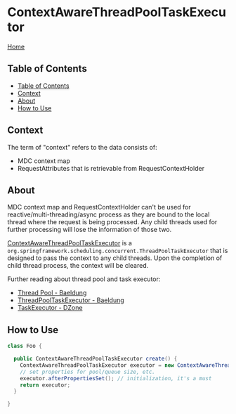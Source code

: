 # ContextAwareThreadPoolTaskExecutor
[Home](../README.md)

## Table of Contents
- [Table of Contents](#table-of-contents)
- [Context](#context)
- [About](#about)
- [How to Use](#how-to-use)

## Context
The term of "context" refers to the data consists of:
- MDC context map
- RequestAttributes that is retrievable from RequestContextHolder

## About
MDC context map and RequestContextHolder can't be used for reactive/multi-threading/async process
as they are bound to the local thread where the request is being processed.
Any child threads used for further processing will lose the information of those two.

[ContextAwareThreadPoolTaskExecutor](../src/main/java/com/supensour/library/thread/executor/ContextAwareThreadPoolTaskExecutor.java)
is a `org.springframework.scheduling.concurrent.ThreadPoolTaskExecutor` that is designed to pass the context
to any child threads. Upon the completion of child thread process, the context will be cleared.

Further reading about thread pool and task executor:
- [Thread Pool - Baeldung](https://www.baeldung.com/thread-pool-java-and-guava)
- [ThreadPoolTaskExecutor - Baeldung](https://www.baeldung.com/java-threadpooltaskexecutor-core-vs-max-poolsize)
- [TaskExecutor - DZone](https://dzone.com/articles/spring-and-threads-taskexecutor)

## How to Use
```java
class Foo {

  public ContextAwareThreadPoolTaskExecutor create() {
    ContextAwareThreadPoolTaskExecutor executor = new ContextAwareThreadPoolTaskExecutor();
    // set properties for pool/queue size, etc.
    executor.afterPropertiesSet(); // initialization, it's a must
    return executor;
  }

}
```
